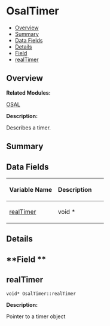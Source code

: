 # OsalTimer<a name="ZH-CN_TOPIC_0000001055358124"></a>

-   [Overview](#section818355111165633)
-   [Summary](#section741549746165633)
-   [Data Fields](#pub-attribs)
-   [Details](#section1751359620165633)
-   [Field](#section1363292211165633)
-   [realTimer](#ab9b7f33eab308cb96cac99c3b11d4928)

## **Overview**<a name="section818355111165633"></a>

**Related Modules:**

[OSAL](OSAL.md)

**Description:**

Describes a timer. 

## **Summary**<a name="section741549746165633"></a>

## Data Fields<a name="pub-attribs"></a>

<a name="table2022714465165633"></a>
<table><thead align="left"><tr id="row111756757165633"><th class="cellrowborder" valign="top" width="50%" id="mcps1.1.3.1.1"><p id="p1151522504165633"><a name="p1151522504165633"></a><a name="p1151522504165633"></a>Variable Name</p>
</th>
<th class="cellrowborder" valign="top" width="50%" id="mcps1.1.3.1.2"><p id="p2144463908165633"><a name="p2144463908165633"></a><a name="p2144463908165633"></a>Description</p>
</th>
</tr>
</thead>
<tbody><tr id="row986139058165633"><td class="cellrowborder" valign="top" width="50%" headers="mcps1.1.3.1.1 "><p id="p1552568755165633"><a name="p1552568755165633"></a><a name="p1552568755165633"></a><a href="OsalTimer.md#ab9b7f33eab308cb96cac99c3b11d4928">realTimer</a></p>
</td>
<td class="cellrowborder" valign="top" width="50%" headers="mcps1.1.3.1.2 "><p id="p979860903165633"><a name="p979860903165633"></a><a name="p979860903165633"></a>void * </p>
</td>
</tr>
</tbody>
</table>

## **Details**<a name="section1751359620165633"></a>

## **Field **<a name="section1363292211165633"></a>

## realTimer<a name="ab9b7f33eab308cb96cac99c3b11d4928"></a>

```
void* OsalTimer::realTimer
```

 **Description:**

Pointer to a timer object 

